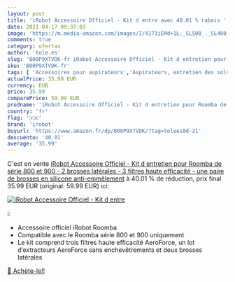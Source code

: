 ```yaml
---
layout: post
title: 'iRobot Accessoire Officiel - Kit d entre avec 40.01 % rabais '
date: 2021-04-17 09:37:03
image: 'https://m.media-amazon.com/images/I/4173iEMd+1L._SL500_._SL400_.jpg'
comments: true
category: ofertas
author: 'tole.es'
slug: 'B00P9XTVDK-fr iRobot Accessoire Officiel - Kit d entretien pour Roomba...'
sku: 'B00P9XTVDK-fr'
tags: [ 'Accessoires pour aspirateurs','Aspirateurs, entretien des sols et nettoyeurs de vitres','Cuisine et Maison','Pièces de rechange pour aspirateurs','irobot', ]
actualPrice: 35.99 EUR
currency: EUR
price: 35.99
comparePrice: 59.99 EUR
prodname: 'iRobot Accessoire Officiel - Kit d entretien pour Roomba de série 800 et 900 - 2 brosses latérales - 3 filtres haute efficacité - une paire de brosses en silicone anti-emmêlement'
country: 'fr'
flag: '🇫🇷'
brand: 'irobot'
buyurl: 'https://www.amazon.fr/dp/B00P9XTVDK/?tag=tolees0d-21'
descuento: '40.01'
average: '35.99'
---
```


C'est en vente [iRobot Accessoire Officiel - Kit d entretien pour Roomba de série 800 et 900 - 2 brosses latérales - 3 filtres haute efficacité - une paire de brosses en silicone anti-emmêlement](https://www.amazon.fr/dp/B00P9XTVDK/?tag=tolees0d-21)  à  40.01 % de réduction, prix final  35.99 EUR (original: 59.99 EUR) ici:

[![iRobot Accessoire Officiel - Kit d entre](https://m.media-amazon.com/images/I/4173iEMd+1L._SL500_._SL400_.jpg)](https://www.amazon.fr/dp/B00P9XTVDK/?tag=tolees0d-21)

ℹ️:

- Accessoire officiel iRobot Roomba
- Compatible avec le Roomba série 800 et 900 uniquement
- Le kit comprend trois filtres haute efficacité AeroForce, un lot d’extracteurs AeroForce sans enchevêtrements et deux brosses latérales

[🛒 Achète-le!!](https://www.amazon.fr/dp/B00P9XTVDK/?tag=tolees0d-21)
